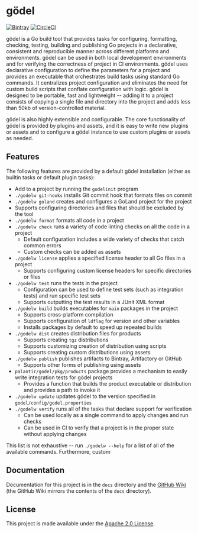 gödel
=====

[![Bintray](https://img.shields.io/bintray/v/palantir/releases/godel.svg)](https://bintray.com/palantir/releases/godel/_latestVersion)
[![CircleCI](https://circleci.com/gh/palantir/godel.svg?style=shield)](https://circleci.com/gh/palantir/godel)

gödel is a Go build tool that provides tasks for configuring, formatting, checking, testing, building and publishing Go
projects in a declarative, consistent and reproducible manner across different platforms and environments. gödel can be
used in both local development environments and for verifying the correctness of project in CI environments. gödel uses
declarative configuration to define the parameters for a project and provides an executable that orchestrates build
tasks using standard Go commands. It centralizes project configuration and eliminates the need for custom build scripts
that conflate configuration with logic. gödel is designed to be portable, fast and lightweight -- adding it to a project
consists of copying a single file and directory into the project and adds less than 50kb of version-controlled material.

gödel is also highly extensible and configurable. The core functionality of gödel is provided by plugins and assets,
and it is easy to write new plugins or assets and to configure a gödel instance to use custom plugins or assets as
needed.

Features
--------
The following features are provided by a default gödel installation (either as builtin tasks or default plugin tasks):

* Add to a project by running the `godelinit` program
* `./godelw git-hooks` installs Git commit hook that formats files on commit
* `./godelw goland` creates and configures a GoLand project for the project
* Supports configuring directories and files that should be excluded by the tool
* `./godelw format` formats all code in a project
* `./godelw check` runs a variety of code linting checks on all the code in a project
  * Default configuration includes a wide variety of checks that catch common errors
  * Custom checks can be added as assets
* `./godelw license` applies a specified license header to all Go files in a project
  * Supports configuring custom license headers for specific directories or files
* `./godelw test` runs the tests in the project
  * Configuration can be used to define test sets (such as integration tests) and run specific test sets
  * Supports outputting the test results in a JUnit XML format
* `./godelw build` builds executables for `main` packages in the project
  * Supports cross-platform compilation
  * Supports configuration of `ldflag` for version and other variables
  * Installs packages by default to speed up repeated builds
* `./godelw dist` creates distribution files for products
  * Supports creating `tgz` distributions
  * Supports customizing creation of distribution using scripts
  * Supports creating custom distributions using assets
* `./godelw publish` publishes artifacts to Bintray, Artifactory or GitHub
  * Supports other forms of publishing using assets
* `palantir/godel/pkg/products` package provides a mechanism to easily write integration tests for gödel projects
  * Provides a function that builds the product executable or distribution and provides a path to invoke it
* `./godelw update` updates gödel to the version specified in `godel/config/godel.properties`
* `./godelw verify` runs all of the tasks that declare support for verification
  * Can be used locally as a single command to apply changes and run checks
  * Can be used in CI to verify that a project is in the proper state without applying changes

This list is not exhaustive -- run `./godelw --help` for a list of all of the available commands. Furthermore, custom

Documentation
-------------
Documentation for this project is in the `docs` directory and the [GitHub Wiki](https://github.com/palantir/godel/wiki)
(the GitHub Wiki mirrors the contents of the `docs` directory).

License
-------
This project is made available under the [Apache 2.0 License](http://www.apache.org/licenses/LICENSE-2.0).
